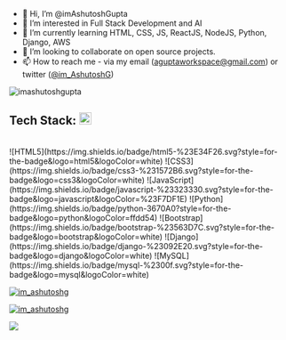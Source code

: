 - 👋 Hi, I’m @imAshutoshGupta
- 👀 I’m interested in Full Stack Development and AI
- 🌱 I’m currently learning HTML, CSS, JS, ReactJS, NodeJS, Python, Django, AWS
- 💞️ I’m looking to collaborate on open source projects.
- 📫 How to reach me - via my email (aguptaworkspace@gmail.com) or twitter ([@im_AshutoshG](https://twitter.com/im_AshutoshG))

<p><img align="center" src="https://github-readme-streak-stats.herokuapp.com/?user=imashutoshgupta&" alt="imashutoshgupta" /></p>

  <h2 align="left">Tech Stack: <img src = "https://media2.giphy.com/media/QssGEmpkyEOhBCb7e1/giphy.gif?cid=ecf05e47a0n3gi1bfqntqmob8g9aid1oyj2wr3ds3mg700bl&rid=giphy.gif" width = 22px></h2><br> </h2>
![HTML5](https://img.shields.io/badge/html5-%23E34F26.svg?style=for-the-badge&logo=html5&logoColor=white) ![CSS3](https://img.shields.io/badge/css3-%231572B6.svg?style=for-the-badge&logo=css3&logoColor=white) ![JavaScript](https://img.shields.io/badge/javascript-%23323330.svg?style=for-the-badge&logo=javascript&logoColor=%23F7DF1E) ![Python](https://img.shields.io/badge/python-3670A0?style=for-the-badge&logo=python&logoColor=ffdd54) ![Bootstrap](https://img.shields.io/badge/bootstrap-%23563D7C.svg?style=for-the-badge&logo=bootstrap&logoColor=white) ![Django](https://img.shields.io/badge/django-%23092E20.svg?style=for-the-badge&logo=django&logoColor=white) ![MySQL](https://img.shields.io/badge/mysql-%2300f.svg?style=for-the-badge&logo=mysql&logoColor=white) 

<p align="left"> <a href="https://www.linkedin.com/in/ashutoshgupta08/" target="blank"><img src="https://img.shields.io/badge/connect LinkedIn-0077B5?style=for-the-badge&logo=linkedin&logoColor=white" alt="im_ashutoshg" /></a> </p>

<p align="left"> <a href="https://twitter.com/im_ashutoshg" target="blank"><img src="https://img.shields.io/twitter/follow/im_ashutoshg?logo=twitter&style=for-the-badge" alt="im_ashutoshg" /></a> </p>

![](https://komarev.com/ghpvc/?username=imAshutoshGupta&color=blue)

<!---
imAshutoshGupta/imAshutoshGupta is a ✨ special ✨ repository because its `README.md` (this file) appears on your GitHub profile.
You can click the Preview link to take a look at your changes.
--->

